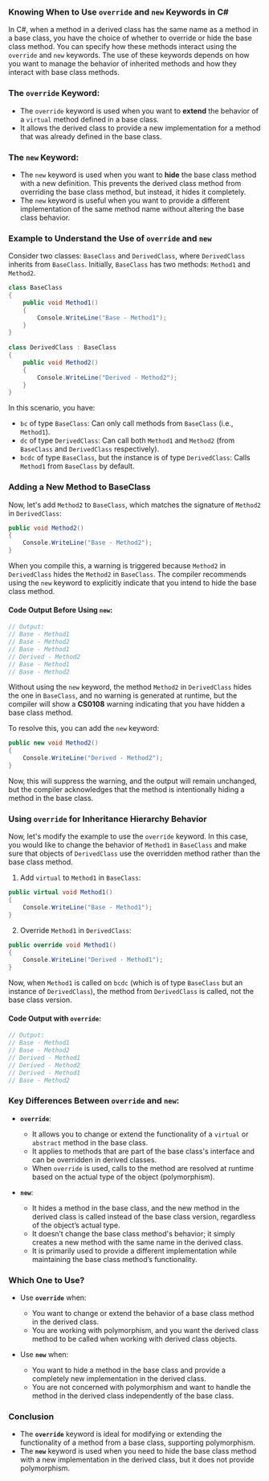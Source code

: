 ### **Knowing When to Use `override` and `new` Keywords in C#**

In C#, when a method in a derived class has the same name as a method in a base class, you have the choice of whether to override or hide the base class method. You can specify how these methods interact using the `override` and `new` keywords. The use of these keywords depends on how you want to manage the behavior of inherited methods and how they interact with base class methods.

### **The `override` Keyword**:
- The `override` keyword is used when you want to **extend** the behavior of a `virtual` method defined in a base class. 
- It allows the derived class to provide a new implementation for a method that was already defined in the base class.

### **The `new` Keyword**:
- The `new` keyword is used when you want to **hide** the base class method with a new definition. This prevents the derived class method from overriding the base class method, but instead, it hides it completely.
- The `new` keyword is useful when you want to provide a different implementation of the same method name without altering the base class behavior.

### **Example to Understand the Use of `override` and `new`**

Consider two classes: `BaseClass` and `DerivedClass`, where `DerivedClass` inherits from `BaseClass`. Initially, `BaseClass` has two methods: `Method1` and `Method2`.

```csharp
class BaseClass  
{  
    public void Method1()  
    {  
        Console.WriteLine("Base - Method1");  
    }  
}  
  
class DerivedClass : BaseClass  
{  
    public void Method2()  
    {  
        Console.WriteLine("Derived - Method2");  
    }  
}
```

In this scenario, you have:
- `bc` of type `BaseClass`: Can only call methods from `BaseClass` (i.e., `Method1`).
- `dc` of type `DerivedClass`: Can call both `Method1` and `Method2` (from `BaseClass` and `DerivedClass` respectively).
- `bcdc` of type `BaseClass`, but the instance is of type `DerivedClass`: Calls `Method1` from `BaseClass` by default.

### **Adding a New Method to BaseClass**

Now, let's add `Method2` to `BaseClass`, which matches the signature of `Method2` in `DerivedClass`:

```csharp
public void Method2()  
{  
    Console.WriteLine("Base - Method2");  
}
```

When you compile this, a warning is triggered because `Method2` in `DerivedClass` hides the `Method2` in `BaseClass`. The compiler recommends using the `new` keyword to explicitly indicate that you intend to hide the base class method.

#### **Code Output Before Using `new`**:

```csharp
// Output:
// Base - Method1
// Base - Method2
// Base - Method1
// Derived - Method2
// Base - Method1
// Base - Method2
```

Without using the `new` keyword, the method `Method2` in `DerivedClass` hides the one in `BaseClass`, and no warning is generated at runtime, but the compiler will show a **CS0108** warning indicating that you have hidden a base class method.

To resolve this, you can add the `new` keyword:

```csharp
public new void Method2()  
{  
    Console.WriteLine("Derived - Method2");  
}
```

Now, this will suppress the warning, and the output will remain unchanged, but the compiler acknowledges that the method is intentionally hiding a method in the base class.

### **Using `override` for Inheritance Hierarchy Behavior**

Now, let's modify the example to use the `override` keyword. In this case, you would like to change the behavior of `Method1` in `BaseClass` and make sure that objects of `DerivedClass` use the overridden method rather than the base class method.

1. Add `virtual` to `Method1` in `BaseClass`:

```csharp
public virtual void Method1()  
{  
    Console.WriteLine("Base - Method1");  
}
```

2. Override `Method1` in `DerivedClass`:

```csharp
public override void Method1()  
{  
    Console.WriteLine("Derived - Method1");  
}
```

Now, when `Method1` is called on `bcdc` (which is of type `BaseClass` but an instance of `DerivedClass`), the method from `DerivedClass` is called, not the base class version.

#### **Code Output with `override`**:

```csharp
// Output:
// Base - Method1
// Base - Method2
// Derived - Method1
// Derived - Method2
// Derived - Method1
// Base - Method2
```

### **Key Differences Between `override` and `new`**:

- **`override`**:
  - It allows you to change or extend the functionality of a `virtual` or `abstract` method in the base class.
  - It applies to methods that are part of the base class's interface and can be overridden in derived classes.
  - When `override` is used, calls to the method are resolved at runtime based on the actual type of the object (polymorphism).

- **`new`**:
  - It hides a method in the base class, and the new method in the derived class is called instead of the base class version, regardless of the object’s actual type.
  - It doesn’t change the base class method's behavior; it simply creates a new method with the same name in the derived class.
  - It is primarily used to provide a different implementation while maintaining the base class method’s functionality.

### **Which One to Use?**
- Use **`override`** when:
  - You want to change or extend the behavior of a base class method in the derived class.
  - You are working with polymorphism, and you want the derived class method to be called when working with derived class objects.
  
- Use **`new`** when:
  - You want to hide a method in the base class and provide a completely new implementation in the derived class.
  - You are not concerned with polymorphism and want to handle the method in the derived class independently of the base class.

### **Conclusion**
- The **`override`** keyword is ideal for modifying or extending the functionality of a method from a base class, supporting polymorphism.
- The **`new`** keyword is used when you need to hide the base class method with a new implementation in the derived class, but it does not provide polymorphism.